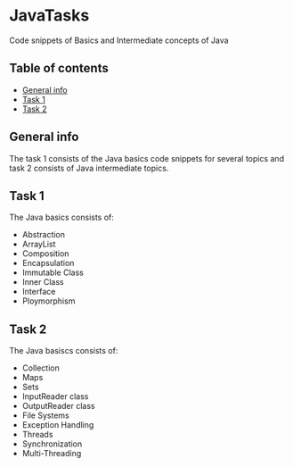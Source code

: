 # JavaTasks
Code snippets of Basics and Intermediate concepts of Java

## Table of contents
* [General info](#general-info)
* [Task 1](#task1)
* [Task 2](#task2)

## General info
The task 1 consists of the Java basics code snippets for several topics and task 2 consists of Java intermediate topics.  
	
## Task 1
The Java basics consists of:
* Abstraction
* ArrayList
* Composition
* Encapsulation
* Immutable Class
* Inner Class
* Interface
* Ploymorphism

	
## Task 2
The Java basiscs consists of:
* Collection
* Maps
* Sets
* InputReader class
* OutputReader class
* File Systems
* Exception Handling
* Threads
* Synchronization
* Multi-Threading
